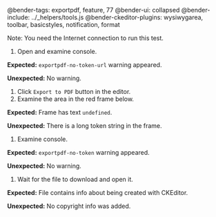 @bender-tags: exportpdf, feature, 77
@bender-ui: collapsed
@bender-include: ../_helpers/tools.js
@bender-ckeditor-plugins: wysiwygarea, toolbar, basicstyles, notification, format

Note: You need the Internet connection to run this test.

1. Open and examine console.

**Expected:** `exportpdf-no-token-url` warning appeared.

**Unexpected:** No warning.

1. Click `Export to PDF` button in the editor.
1. Examine the area in the red frame below.

**Expected:** Frame has text `undefined`.

**Unexpected:** There is a long token string in the frame.

1. Examine console.

**Expected:** `exportpdf-no-token` warning appeared.

**Unexpected:** No warning.

1. Wait for the file to download and open it.

**Expected:** File contains info about being created with CKEditor.

**Unexpected:** No copyright info was added.

